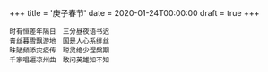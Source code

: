 +++
title = '庚子春节'
date = 2020-01-24T00:00:00
draft = true
+++

```text
时有恒差年隔日　三分昼夜语书迟
青丝暮雪飘游地　国是人心系绊丝
昧陋频添灾疫传　聪灵绝少涅槃期
千家唱遍凉州曲　敢问英雄知不知
```
